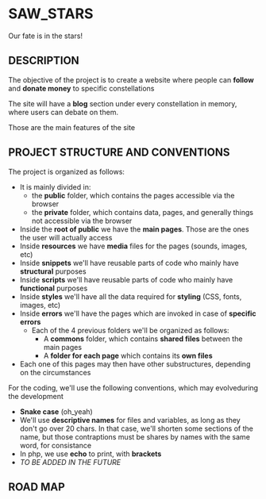 # SAW_STARS
Our fate is in the stars!

## DESCRIPTION
 The objective of the project is to create a website where people can **follow** and **donate money** to specific constellations <br>

 The site will have a **blog** section under every constellation in memory, where users can debate on them. <br>

 Those are the main features of the site <br>

## PROJECT STRUCTURE AND CONVENTIONS 
The project is organized as follows:
+ It is mainly divided in:
    + the **public** folder, which contains the pages accessible via the browser
    + the **private** folder, which contains data, pages, and generally things not accessible via the browser
+ Inside the **root of public** we have the **main pages**. Those are the ones the user will actually access
+ Inside **resources** we have **media** files for the pages (sounds, images, etc)
+ Inside **snippets** we'll have reusable parts of code who mainly have **structural** purposes
+ Inside **scripts** we'll have reusable parts of code who mainly have **functional** purposes
+ Inside **styles** we'll have all the data required for **styling** (CSS, fonts, images, etc)
+ Inside **errors** we'll have the pages which are invoked in case of **specific errors**
    + Each of the 4 previous folders we'll be organized as follows:
        + A **commons** folder, which contains **shared files** between the main pages
        + A **folder for each page** which contains its **own files**
+ Each one of this pages may then have other substructures, depending on the circumstances <br>

For the coding, we'll use the following conventions, which may evolveduring the development
+ **Snake case** (oh_yeah)
+ We'll use **descriptive names** for files and variables, as long as they don't go over 20 chars. In that case, we'll shorten some sections of the name, but those contraptions must be shares by names with the same word, for consistance
+ In php, we use **echo** to print, with **brackets**
+ _TO BE ADDED IN THE FUTURE_

## ROAD MAP


